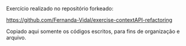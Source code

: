 Exercício realizado no repositório forkeado: 

https://github.com/Fernanda-Vidal/exercise-contextAPI-refactoring

Copiado aqui somente os códigos escritos, para fins de organização e arquivo.
